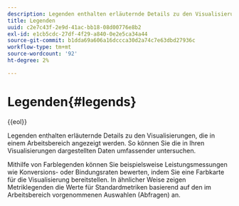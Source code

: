 ```yaml
---
description: Legenden enthalten erläuternde Details zu den Visualisierungen, die in einem Arbeitsbereich angezeigt werden. So können Sie die in Ihren Visualisierungen dargestellten Daten umfassender untersuchen.
title: Legenden
uuid: c2e7c43f-2e9d-41ac-bb18-08d00776e8b2
exl-id: e1cb5cdc-27df-4f29-a840-0e2e5ca34a44
source-git-commit: b1dda69a606a16dccca30d2a74c7e63dbd27936c
workflow-type: tm+mt
source-wordcount: '92'
ht-degree: 2%

---
```


# Legenden{#legends}

{{eol}}

Legenden enthalten erläuternde Details zu den Visualisierungen, die in einem Arbeitsbereich angezeigt werden. So können Sie die in Ihren Visualisierungen dargestellten Daten umfassender untersuchen.

Mithilfe von Farblegenden können Sie beispielsweise Leistungsmessungen wie Konversions- oder Bindungsraten bewerten, indem Sie eine Farbkarte für die Visualisierung bereitstellen. In ähnlicher Weise zeigen Metriklegenden die Werte für Standardmetriken basierend auf den im Arbeitsbereich vorgenommenen Auswahlen (Abfragen) an.
